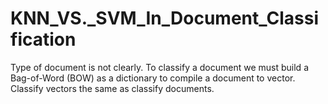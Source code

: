 # KNN_VS._SVM_In_Document_Classification
Type of document is not clearly. To classify a document we must build a Bag-of-Word (BOW) as a dictionary to compile a document to vector. Classify vectors the same as classify documents.
